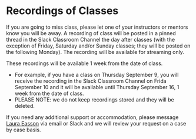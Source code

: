 # Recordings of Classes
If you are going to miss class, please let one of your instructors or mentors know you will be away. A recording of class will be posted in a pinned thread in the Slack Classroom Channel the day after classes (with the exception of Friday, Saturday and/or Sunday classes; they will be posted on the following Monday). The recording will be available for streaming only. 

These recordings will be available 1 week from the date of class. 
- For example, if you have a class on Thursday September 9, you will receive the recording in the Slack Classroom Channel on Frida September 10 and it will be available until Thursday September 16, 1 week from the date of class. 
- PLEASE NOTE: we do not keep recordings stored and they will be deleted. 

If you need any additional support or accommodation, please message [Laura Easson](mailto:laura.easson@junocollege.com) via email or Slack and we will review your request on a case by case basis.
